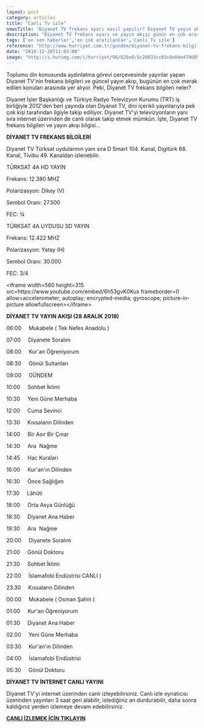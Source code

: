 ```yaml
---
layout: post
category: articles
title: "Canlı Tv izle"
newsTitle: "Diyanet TV frekans ayarı nasıl yapılır? Diyanet TV yayın akışı"
description: "Diyanet TV frekans ayarı ve yayın akışı günün en çok araştırılan konularından biri oldu. Hacı adayları kura çekimini canlı izlemek istiyor ve Diyanet TV'nin firekans bilgilerini aratıyor. Peki, Diyanet TV frekans ayarı nasıl yapılır? İşte,  Diyanet TV yayın akışı"
tags: ['en son haberler','en çok aratılanlar','Canlı Tv izle']
reference: "http://www.hurriyet.com.tr/gundem/diyanet-tv-frekans-bilgileri-28-aralik-diyanet-tv-yayin-akisi-41066444"
date: "2018-12-28T11:03:00"
image: "http://i.hurimg.com/i/hurriyet/98/620x0/5c26033cc03c0e04e4786851.jpg"
---
```


<p>Toplumu din konusunda aydınlatma g&ouml;revi &ccedil;er&ccedil;evesinde yayınlar yapan Diyanet TV'nin frekans bilgileri ve g&uuml;ncel yayın akışı, bug&uuml;n&uuml;n en &ccedil;ok merak edilen konuları arasında yer alıyor. Peki, Diyanet TV frekans bilgileri neler?</p>
<p>Diyanet İşler Başkanlığı ve T&uuml;rkiye Radyo Televizyon Kurumu (TRT) iş birliğiyle 2012'den beri yayında olan Diyanet TV, dini i&ccedil;erikli yayınlarıyla pek &ccedil;ok kişi tarafından ilgiyle takip ediliyor. Diyanet TV'yi televizyonların yanı sıra internet &uuml;zerinden de canlı olarak takip etmek m&uuml;mk&uuml;n. İşte, Diyanet TV frekans bilgileri ve yayın akışı bilgisi...</p>

<p><strong>DİYANET TV FREKANS BİLGİLERİ</strong></p>
<p>Diyanet TV T&uuml;rksat uydularının yanı sıra D Smart 104. Kanal, Digit&uuml;rk 68. Kanal, Tivibu 49. Kanaldan izlenebilir.</p>
<p><span style=color: #ff0000;>T&Uuml;RKSAT 4A HD YAYIN</span></p>
<p>Frekans: 12.380 MHZ</p>
<p>Polarizasyon: Dikey (V)</p>
<p>Sembol Oranı: 27.500</p>
<p>FEC: &frac34;</p>
<p><span style=color: #ff0000;>T&Uuml;RKSAT 4A UYDUSU SD YAYIN</span></p>
<p>Frekans: 12.422 MHZ</p>
<p>Polarizasyon: Yatay (H)</p>
<p>Sembol Oranı: 30.000</p>
<p>FEC: 3/4</p>
<p>&lt;iframe width=560 height=315 src=https://www.youtube.com/embed/6h53gvK0Kus frameborder=0 allow=accelerometer; autoplay; encrypted-media; gyroscope; picture-in-picture allowfullscreen&gt;&lt;/iframe&gt;</p>
<p><strong>DİYANET TV YAYIN AKIŞI (28 ARALIK 2018)</strong></p>
<p>06:00&nbsp;&nbsp;&nbsp;&nbsp; Mukabele ( Tek Nefes Anadolu )</p>
<p>07:00&nbsp;&nbsp;&nbsp;&nbsp; Diyanete Soralım</p>
<p>08:00&nbsp;&nbsp;&nbsp;&nbsp; Kur'an &Ouml;ğreniyorum</p>
<p>08:30&nbsp;&nbsp;&nbsp;&nbsp; G&ouml;n&uuml;l Sultanları</p>
<p>09:00&nbsp;&nbsp;&nbsp;&nbsp; G&Uuml;NDEM</p>
<p>10:00&nbsp;&nbsp;&nbsp;&nbsp; Sohbet İklimi</p>
<p>10:30&nbsp;&nbsp;&nbsp;&nbsp; Yeni G&uuml;ne Merhaba</p>
<p>12:00&nbsp;&nbsp;&nbsp;&nbsp; Cuma Sevinci</p>
<p>13:30&nbsp;&nbsp;&nbsp;&nbsp; Kıssaların Dilinden</p>
<p>14:00&nbsp;&nbsp;&nbsp;&nbsp; Bir Asır Bir &Ccedil;ınar</p>
<p>14:30&nbsp;&nbsp;&nbsp;&nbsp; Ara&nbsp; Nağme</p>
<p>14:45&nbsp;&nbsp;&nbsp;&nbsp; Hac Kuraları</p>
<p>16:00&nbsp;&nbsp;&nbsp;&nbsp; Kur'an'ın Dilinden</p>
<p>16:30&nbsp;&nbsp;&nbsp;&nbsp; &Ouml;nce Sağlığım</p>
<p>17:30&nbsp;&nbsp;&nbsp;&nbsp; L&acirc;h&ucirc;ti</p>
<p>18:00&nbsp;&nbsp;&nbsp;&nbsp; Orta Asya G&uuml;nl&uuml;ğ&uuml;</p>
<p>18:30&nbsp;&nbsp;&nbsp;&nbsp; Diyanet Ana Haber</p>
<p>19:30&nbsp;&nbsp;&nbsp;&nbsp; Ara&nbsp; Nağme</p>
<p>20:00&nbsp;&nbsp;&nbsp;&nbsp; Diyanete Soralım</p>
<p>21:00&nbsp;&nbsp;&nbsp;&nbsp; G&ouml;n&uuml;l Doktoru</p>
<p>21:30&nbsp;&nbsp;&nbsp;&nbsp; Sohbet İklimi</p>
<p>22:00&nbsp;&nbsp;&nbsp;&nbsp; İslamafobi End&uuml;strisi CANLI )</p>
<p>23.30&nbsp;&nbsp;&nbsp;&nbsp; Kıssaların Dilinden</p>
<p>00:00&nbsp;&nbsp;&nbsp;&nbsp; Mukabele ( Osman Şahin )</p>
<p>01:00&nbsp;&nbsp;&nbsp;&nbsp; Kur'an &Ouml;ğreniyorum</p>
<p>01:30&nbsp;&nbsp;&nbsp;&nbsp; Diyanet Ana Haber</p>
<p>02.00&nbsp;&nbsp;&nbsp;&nbsp; Yeni G&uuml;ne Merhaba</p>
<p>03:30&nbsp;&nbsp;&nbsp;&nbsp; Kur'an'ın Dilinden</p>
<p>04:00&nbsp;&nbsp;&nbsp;&nbsp; İslamafobi End&uuml;strisi</p>
<p>05:30&nbsp;&nbsp;&nbsp;&nbsp; G&ouml;n&uuml;l Doktoru</p>
<p><strong>DİYANET TV İNTERNET CANLI YAYINI</strong></p>
<p>Diyanet TV'yi internet &uuml;zerinden canlı izleyebilirsiniz. Canlı izle oynatıcısı &uuml;zerinden yayınları 3 saat geri alabilir, istediğiniz an durdurabilir, daha sonra kaldığınız yerden izlemeye devam edebilirsiniz.</p>
<p><span style=color: #ff0000;><strong><a style=color: #ff0000; href=https://www.diyanet.tv/canli-izle target=_blank rel=box noopener noreferrer>CANLI İZLEMEK İ&Ccedil;İN TIKLAYIN</a></strong></span></p>